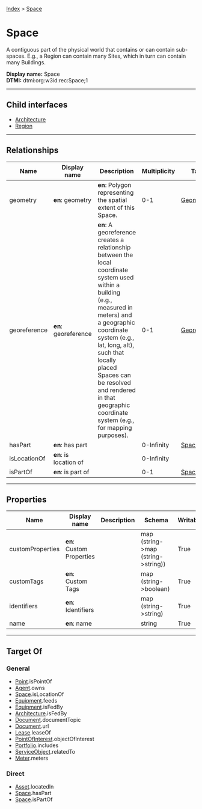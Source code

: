 [Index](../index.md) > [Space](#)
# Space

A contiguous part of the physical world that contains or can contain sub-spaces. E.g., a Region can contain many Sites, which in turn can contain many Buildings.


**Display name:** Space<br />
**DTMI:** dtmi:org:w3id:rec:Space;1

---

## Child interfaces
* [Architecture](Architecture/Architecture.md)
* [Region](Region.md)

---

## Relationships

|Name|Display name|Description|Multiplicity|Target|Properties|Writable|
|-|-|-|-|-|-|-|
|geometry|**en**: geometry|**en**: Polygon representing the spatial extent of this Space.|0-1|[Geometry](../Information/Geometry/Geometry.md)||True|
|georeference|**en**: georeference|**en**: A georeference creates a relationship between the local coordinate system used within a building (e.g., measured in meters) and a geographic coordinate system (e.g., lat, long, alt), such that locally placed Spaces can be resolved and rendered in that geographic coordinate system (e.g., for mapping purposes).|0-1|[Georeference](../Information/Georeference/Georeference.md)||True|
|hasPart|**en**: has part||0-Infinity|[Space](#)||True|
|isLocationOf|**en**: is location of||0-Infinity|||True|
|isPartOf|**en**: is part of||0-1|[Space](#)||True|

---

## Properties

|Name|Display name|Description|Schema|Writable|
|-|-|-|-|-|
|customProperties|**en**: Custom Properties||map (string->map (string->string))|True|
|customTags|**en**: Custom Tags||map (string->boolean)|True|
|identifiers|**en**: Identifiers||map (string->string)|True|
|name|**en**: name||string|True|

---

## Target Of
### General
* [Point](../Point/Point.md).isPointOf
* [Agent](../Agent/Agent.md).owns
* [Space](#).isLocationOf
* [Equipment](../Asset/Equipment/Equipment.md).feeds
* [Equipment](../Asset/Equipment/Equipment.md).isFedBy
* [Architecture](Architecture/Architecture.md).isFedBy
* [Document](../Information/Document/Document.md).documentTopic
* [Document](../Information/Document/Document.md).url
* [Lease](../Event/Lease.md).leaseOf
* [PointOfInterest](../Information/PointOfInterest.md).objectOfInterest
* [Portfolio](../Collection/Portfolio.md).includes
* [ServiceObject](../Information/ServiceObject/ServiceObject.md).relatedTo
* [Meter](../Asset/Equipment/Meter/Meter.md).meters
### Direct
* [Asset](../Asset/Asset.md).locatedIn
* [Space](#).hasPart
* [Space](#).isPartOf
